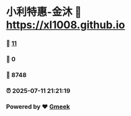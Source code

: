 # 小利特惠-金沐 :link: https://xl1008.github.io 
### :page_facing_up: [11](https://xl1008.github.io/tag.html) 
### :speech_balloon: 0 
### :hibiscus: 8748 
### :alarm_clock: 2025-07-11 21:21:19 
### Powered by :heart: [Gmeek](https://github.com/Meekdai/Gmeek)
